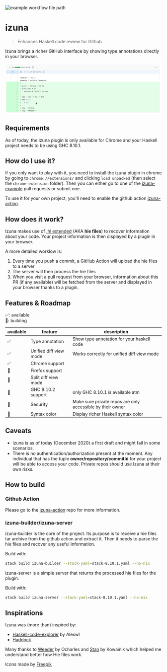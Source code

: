![example workflow file path](https://github.com/matsumonkie/izuna/workflows/.github/workflows/main.yml/badge.svg)

# izuna

> Enhances Haskell code review for Github

Izuna brings a richer GitHub interface by showing type annotations directly in your browser.

![gif demo](./demo.gif)

## Requirements

As of today, the izuna plugin is only available for Chrome and your Haskell project needs to be using GHC 8.10.1.

## How do I use it?

If you only want to play with it, you need to install the izuna plugin in chrome by going to `chrome://extensions/` and clicking `load unpacked` (then select the `chrome-extension` folder). Then you can either go to one of the [izuna-example](https://github.com/matsumonkie/izuna-example/pulls) pull requests or submit one.

To use it for your own project, you'll need to enable the github action [izuna-action](https://github.com/matsumonkie/izuna-action/).

## How does it work?

Izuna makes use of [.hi extended](https://gitlab.haskell.org/ghc/ghc/-/wikis/hie-files) (AKA **hie files**) to recover information about your code. Your project information is then displayed by a plugin in your browser.

A more detailed worklow is:
1. Every time you push a commit, a GitHub Action will upload the hie files to a server
2. The server will then process the hie files
3. When you visit a pull request from your browser, information about this PR (if any available) will be fetched from the server and displayed in your browser thanks to a plugin.

## Features & Roadmap

✅: available<br/>
🔧: building<br/>


| available | feature                | description                                                |
|-----------|------------------------|------------------------------------------------------------|
| ✅        | Type annotation        | Show type annotation for your haskell code                 |
| ✅        | Unified diff view mode | Works correctly for unified diff view mode                 |
| ✅        | Chrome support         |                                                            |
| 🔧        | Firefox support        |                                                            |
| 🔧        | Split diff view mode   |                                                            |
| 🔧        | GHC 8.10.2 support     | only GHC 8.10.1 is available atm                           |
| 🔧        | Security               | Make sure private repos are only accessible by their owner |
| 🔧        | Syntax color           | Display richer Haskell syntax color                        |

## Caveats

- Izuna is as of today (December 2020) a first draft and might fail in some scenarios.
- There is no authentication/authorization present at the moment. Any individual that has the tuple **owner/repository/commitId** for your project will be able to access your code. Private repos should use Izuna at their own risks.

## How to build

### Github Action

Please go to the [izuna-action](https://github.com/matsumonkie/izuna-action/) repo for more information.

### izuna-builder/izuna-server

izuna-builder is the core of the project. Its purpose is to receive a hie files tar archive from the github action and extract it.
Then it needs to parse the hie files and recover any useful information.

Build with:
```bash
stack build izuna-builder --stack-yaml=stack-8.10.1.yaml --no-nix
```

izuna-server is a simple server that returns the processed hie files for the plugin.

Build with:
```bash
stack build izuna-server --stack-yaml=stack-8.10.1.yaml --no-nix
```

## Inspirations

Izuna was (more than) inspired by:
- [Haskell-code-explorer](https://github.com/alexwl/haskell-code-explorer) by Alexwl
- [Haddock](https://github.com/haskell/haddock/)

Many thanks to [Weeder](https://github.com/ocharles/weeder/) by Ocharles and [Stan](https://github.com/kowainik/stan) by Kowainik which helped me understand better how Hie files work.


Icons made by [Freepik](https://www.flaticon.com/authors/freepik)
